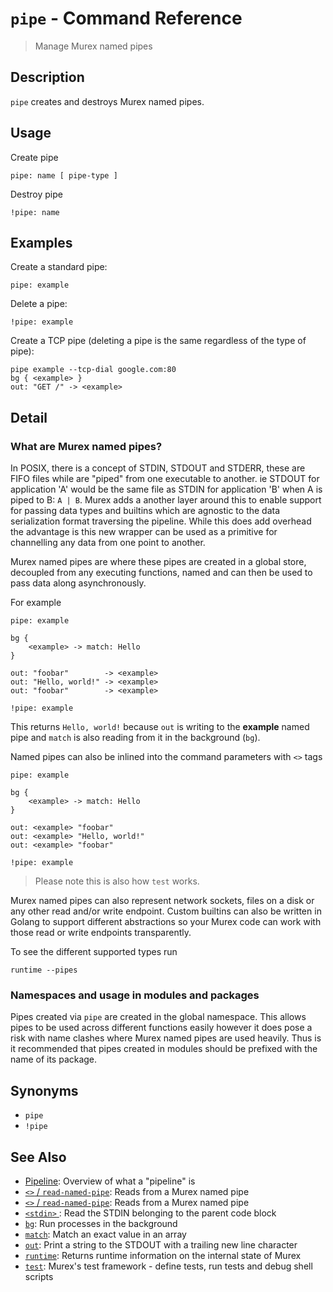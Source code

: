 # `pipe` - Command Reference

> Manage Murex named pipes

## Description

`pipe` creates and destroys Murex named pipes.

## Usage

Create pipe

    pipe: name [ pipe-type ]

Destroy pipe

    !pipe: name

## Examples

Create a standard pipe:

    pipe: example

Delete a pipe:

    !pipe: example

Create a TCP pipe (deleting a pipe is the same regardless of the type of pipe):

    pipe example --tcp-dial google.com:80
    bg { <example> }
    out: "GET /" -> <example>

## Detail

### What are Murex named pipes?

In POSIX, there is a concept of STDIN, STDOUT and STDERR, these are FIFO files
while are "piped" from one executable to another. ie STDOUT for application 'A'
would be the same file as STDIN for application 'B' when A is piped to B:
`A | B`. Murex adds a another layer around this to enable support for passing
data types and builtins which are agnostic to the data serialization format
traversing the pipeline. While this does add overhead the advantage is this new
wrapper can be used as a primitive for channelling any data from one point to
another.

Murex named pipes are where these pipes are created in a global store,
decoupled from any executing functions, named and can then be used to pass
data along asynchronously.

For example

    pipe: example

    bg {
        <example> -> match: Hello
    }

    out: "foobar"        -> <example>
    out: "Hello, world!" -> <example>
    out: "foobar"        -> <example>

    !pipe: example

This returns `Hello, world!` because `out` is writing to the **example** named
pipe and `match` is also reading from it in the background (`bg`).

Named pipes can also be inlined into the command parameters with `<>` tags

    pipe: example

    bg {
        <example> -> match: Hello
    }

    out: <example> "foobar"
    out: <example> "Hello, world!"
    out: <example> "foobar"

    !pipe: example

> Please note this is also how `test` works.

Murex named pipes can also represent network sockets, files on a disk or any
other read and/or write endpoint. Custom builtins can also be written in Golang
to support different abstractions so your Murex code can work with those read
or write endpoints transparently.

To see the different supported types run

    runtime --pipes

### Namespaces and usage in modules and packages

Pipes created via `pipe` are created in the global namespace. This allows pipes
to be used across different functions easily however it does pose a risk with
name clashes where Murex named pipes are used heavily. Thus is it recommended
that pipes created in modules should be prefixed with the name of its package.

## Synonyms

- `pipe`
- `!pipe`

## See Also

- [Pipeline](../user-guide/pipeline.md):
  Overview of what a "pipeline" is
- [`<>` / `read-named-pipe`](../commands/namedpipe.md):
  Reads from a Murex named pipe
- [`<>` / `read-named-pipe`](../commands/namedpipe.md):
  Reads from a Murex named pipe
- [`<stdin>` ](../commands/stdin.md):
  Read the STDIN belonging to the parent code block
- [`bg`](../commands/bg.md):
  Run processes in the background
- [`match`](../commands/match.md):
  Match an exact value in an array
- [`out`](../commands/out.md):
  Print a string to the STDOUT with a trailing new line character
- [`runtime`](../commands/runtime.md):
  Returns runtime information on the internal state of Murex
- [`test`](../commands/test.md):
  Murex's test framework - define tests, run tests and debug shell scripts
